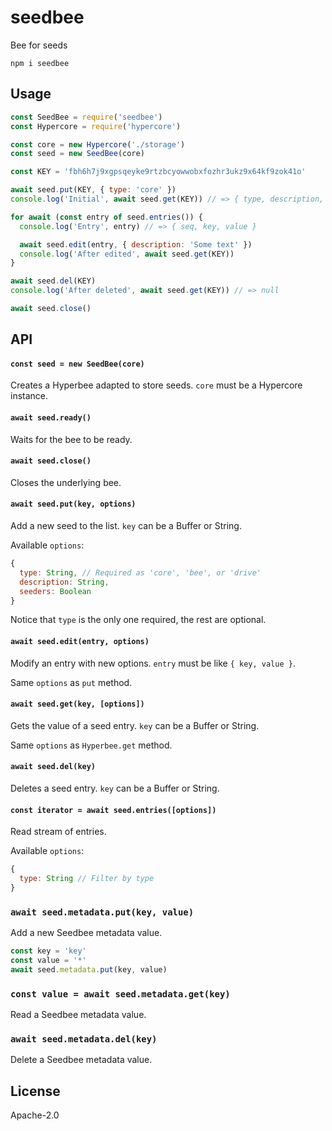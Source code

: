 # seedbee

Bee for seeds

```
npm i seedbee
```

## Usage
```js
const SeedBee = require('seedbee')
const Hypercore = require('hypercore')

const core = new Hypercore('./storage')
const seed = new SeedBee(core)

const KEY = 'fbh6h7j9xgpsqeyke9rtzbcyowwobxfozhr3ukz9x64kf9zok41o'

await seed.put(KEY, { type: 'core' })
console.log('Initial', await seed.get(KEY)) // => { type, description, seeders }

for await (const entry of seed.entries()) {
  console.log('Entry', entry) // => { seq, key, value }

  await seed.edit(entry, { description: 'Some text' })
  console.log('After edited', await seed.get(KEY))
}

await seed.del(KEY)
console.log('After deleted', await seed.get(KEY)) // => null

await seed.close()
```

## API

#### `const seed = new SeedBee(core)`

Creates a Hyperbee adapted to store seeds. `core` must be a Hypercore instance.

#### `await seed.ready()`

Waits for the bee to be ready.

#### `await seed.close()`

Closes the underlying bee.

#### `await seed.put(key, options)`

Add a new seed to the list. `key` can be a Buffer or String.

Available `options`:
```js
{
  type: String, // Required as 'core', 'bee', or 'drive'
  description: String,
  seeders: Boolean
}
````

Notice that `type` is the only one required, the rest are optional.

#### `await seed.edit(entry, options)`

Modify an entry with new options. `entry` must be like `{ key, value }`.

Same `options` as `put` method.

#### `await seed.get(key, [options])`

Gets the value of a seed entry. `key` can be a Buffer or String.

Same `options` as `Hyperbee.get` method.

#### `await seed.del(key)`

Deletes a seed entry. `key` can be a Buffer or String.

#### `const iterator = await seed.entries([options])`

Read stream of entries.

Available `options`:
```js
{
  type: String // Filter by type
}
```

### `await seed.metadata.put(key, value)`

Add a new Seedbee metadata value.

``` js
const key = 'key'
const value = '*'
await seed.metadata.put(key, value)
```

### `const value = await seed.metadata.get(key)`

Read a Seedbee metadata value.

### `await seed.metadata.del(key)`

Delete a Seedbee metadata value.

## License

Apache-2.0
